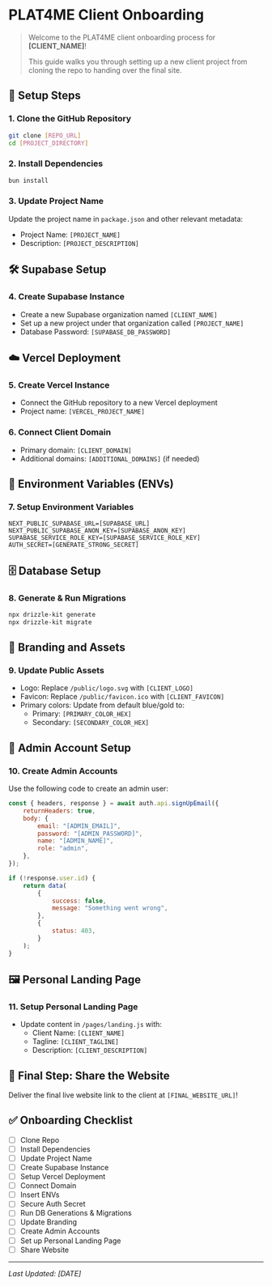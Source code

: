 # PLAT4ME Client Onboarding

> Welcome to the PLAT4ME client onboarding process for **[CLIENT_NAME]**!
>
> This guide walks you through setting up a new client project from cloning the repo to handing over the final site.

## 🚀 Setup Steps

### 1. Clone the GitHub Repository

```bash
git clone [REPO_URL]
cd [PROJECT_DIRECTORY]
```

### 2. Install Dependencies

```bash
bun install
```

### 3. Update Project Name

Update the project name in `package.json` and other relevant metadata:

- Project Name: `[PROJECT_NAME]`
- Description: `[PROJECT_DESCRIPTION]`

## 🛠️ Supabase Setup

### 4. Create Supabase Instance

- Create a new Supabase organization named `[CLIENT_NAME]`
- Set up a new project under that organization called `[PROJECT_NAME]`
- Database Password: `[SUPABASE_DB_PASSWORD]`

## ☁️ Vercel Deployment

### 5. Create Vercel Instance

- Connect the GitHub repository to a new Vercel deployment
- Project name: `[VERCEL_PROJECT_NAME]`

### 6. Connect Client Domain

- Primary domain: `[CLIENT_DOMAIN]`
- Additional domains: `[ADDITIONAL_DOMAINS]` (if needed)

## 🔑 Environment Variables (ENVs)

### 7. Setup Environment Variables

```
NEXT_PUBLIC_SUPABASE_URL=[SUPABASE_URL]
NEXT_PUBLIC_SUPABASE_ANON_KEY=[SUPABASE_ANON_KEY]
SUPABASE_SERVICE_ROLE_KEY=[SUPABASE_SERVICE_ROLE_KEY]
AUTH_SECRET=[GENERATE_STRONG_SECRET]
```

## 🗄️ Database Setup

### 8. Generate & Run Migrations

```bash
npx drizzle-kit generate
npx drizzle-kit migrate
```

## 🎨 Branding and Assets

### 9. Update Public Assets

- Logo: Replace `/public/logo.svg` with `[CLIENT_LOGO]`
- Favicon: Replace `/public/favicon.ico` with `[CLIENT_FAVICON]`
- Primary colors: Update from default blue/gold to:
  - Primary: `[PRIMARY_COLOR_HEX]`
  - Secondary: `[SECONDARY_COLOR_HEX]`

## 👤 Admin Account Setup

### 10. Create Admin Accounts

Use the following code to create an admin user:

```javascript
const { headers, response } = await auth.api.signUpEmail({
	returnHeaders: true,
	body: {
		email: "[ADMIN_EMAIL]",
		password: "[ADMIN_PASSWORD]",
		name: "[ADMIN_NAME]",
		role: "admin",
	},
});

if (!response.user.id) {
	return data(
		{
			success: false,
			message: "Something went wrong",
		},
		{
			status: 403,
		}
	);
}
```

## 🖼️ Personal Landing Page

### 11. Setup Personal Landing Page

- Update content in `/pages/landing.js` with:
  - Client Name: `[CLIENT_NAME]`
  - Tagline: `[CLIENT_TAGLINE]`
  - Description: `[CLIENT_DESCRIPTION]`

## 📢 Final Step: Share the Website

Deliver the final live website link to the client at `[FINAL_WEBSITE_URL]`!

## ✅ Onboarding Checklist

- [ ] Clone Repo
- [ ] Install Dependencies
- [ ] Update Project Name
- [ ] Create Supabase Instance
- [ ] Setup Vercel Deployment
- [ ] Connect Domain
- [ ] Insert ENVs
- [ ] Secure Auth Secret
- [ ] Run DB Generations & Migrations
- [ ] Update Branding
- [ ] Create Admin Accounts
- [ ] Set up Personal Landing Page
- [ ] Share Website

---

_Last Updated: [DATE]_
